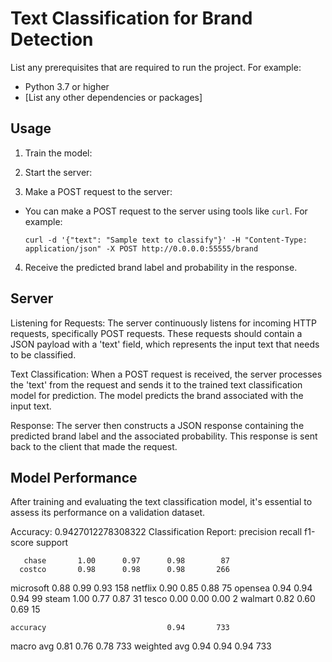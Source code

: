 # Text Classification for Brand Detection

List any prerequisites that are required to run the project. For example:

- Python 3.7 or higher
- [List any other dependencies or packages]

## Usage

1. Train the model:

2. Start the server:


3. Make a POST request to the server:
- You can make a POST request to the server using tools like `curl`. For example:
  ```
  curl -d '{"text": "Sample text to classify"}' -H "Content-Type: application/json" -X POST http://0.0.0.0:55555/brand
  ```

4. Receive the predicted brand label and probability in the response.

## Server

Listening for Requests: The server continuously listens for incoming HTTP requests, specifically POST requests. These requests should contain a JSON payload with a 'text' field, which represents the input text that needs to be classified.

Text Classification: When a POST request is received, the server processes the 'text' from the request and sends it to the trained text classification model for prediction. The model predicts the brand associated with the input text.

Response: The server then constructs a JSON response containing the predicted brand label and the associated probability. This response is sent back to the client that made the request.

## Model Performance

After training and evaluating the text classification model, it's essential to assess its performance on a validation dataset.


Accuracy: 0.9427012278308322
Classification Report:
              precision    recall  f1-score   support

       chase       1.00      0.97      0.98        87
      costco       0.98      0.98      0.98       266
   microsoft       0.88      0.99      0.93       158
     netflix       0.90      0.85      0.88        75
     opensea       0.94      0.94      0.94        99
       steam       1.00      0.77      0.87        31
       tesco       0.00      0.00      0.00         2
     walmart       0.82      0.60      0.69        15

    accuracy                           0.94       733
   macro avg       0.81      0.76      0.78       733
weighted avg       0.94      0.94      0.94       733


